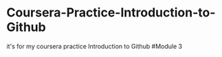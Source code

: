 # Coursera-Practice-Introduction-to-Github
it's for my coursera practice Introduction to Github #Module 3
